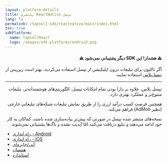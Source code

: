```yaml
---
layout: platform-details
title: پلتفرم ReactNative تپسل
lang: fa
permalink: /tapsell-sdk/reactnative/main/index.html
toc: true
sdkPlatform:
  name: tapsellReact
  logo: /images/sdk-platforms/android.png
---
```


<div class="alert alert-danger" role="alert" dir="rtl" markdown="0">
  <h4 class="alert-heading">&#9888; هشدار! این SDK دیگر پشتیبانی نمی‌شود &#9888;</h4>
  <p>اگر تاکنون برای تبلیغات درون اپلیکیشن از تپسل استفاده می‌کردید، بهتر است زین‌پس از <a href="https://docs.tapsell.ir/plus-sdk/reactnative/main/">تپسل‌پلاس</a> استفاده نمایید.</p>
  <hr>
  <p class="mb-0">تپسل پلاس، علاوه بر دارا بودن تمام امکانات تپسل، الگوریتم‌های هوشمندانه‌تر، تبلیغات متنوع‌تر و عملکرد بهتری دارد.</p>
  <p class="mb-0">همچنین فرصت کسب درآمد ارزی را از طریق نمایش تبلیغات شبکه‌های تبلیغاتی خارجی (نظیر AdMob) فراهم می‌کند.</p>
  <p class="mb-0">نسخه‌های منتشر شده تپسل در صورتی که پیش‌تر پیاده‌سازی شده باشند، کماکان به کار خود ادامه می‌دهند و تبلیغ دریافت می‌کنند امّا آپدیت نشده و باگ‌ها پشتیبانی نمی‌شوند.</p>
</div>

- [راه اندازی - Android]({{site.baseurl}}/tapsell-sdk/reactnative/initialize-android)
- [راه اندازی - iOS]({{site.baseurl}}/tapsell-sdk/reactnative/initialize-ios)
- [آنی/جایزه‌ای]({{site.baseurl}}/tapsell-sdk/reactnative/rewarded-interstitial)
- [همسان]({{site.baseurl}}/tapsell-sdk/reactnative/native)
- [استاندارد]({{site.baseurl}}/tapsell-sdk/reactnative/standard)